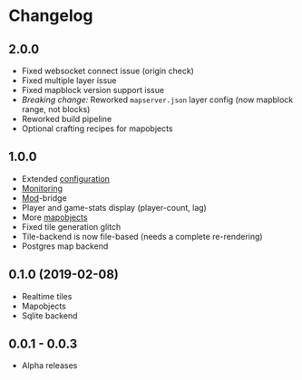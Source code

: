 
# Changelog

## 2.0.0
* Fixed websocket connect issue (origin check)
* Fixed multiple layer issue
* Fixed mapblock version support issue
* *Breaking change:* Reworked `mapserver.json` layer config (now mapblock range, not blocks)
* Reworked build pipeline
* Optional crafting recipes for mapobjects

## 1.0.0
* Extended [configuration](config.md)
* [Monitoring](prometheus.md)
* [Mod](mod.md)-bridge
* Player and game-stats display (player-count, lag)
* More [mapobjects](mapobjects.md)
* Fixed tile generation glitch
* Tile-backend is now file-based (needs a complete re-rendering)
* Postgres map backend

## 0.1.0 (2019-02-08)
* Realtime tiles
* Mapobjects
* Sqlite backend

## 0.0.1 - 0.0.3
* Alpha releases
